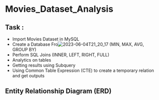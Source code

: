 # Movies_Dataset_Analysis

## Task : 

- Import Movies Dataset in MySQL 
- Create a Database Fro![2023-06-04T21_20_17](https://github.com/Siddarameshwaruh/SQL_Project-Movies_Dataset_Analysis/assets/127327782/b028188e-b8dd-4404-82a9-2793f79f4a78) (MIN, MAX, AVG, GROUP BY)
- Perform SQL Joins (INNER, LEFT, RIGHT, FULL)
- Analytics on tables
- Getting results using Subquery 
- Using Common Table Expression (CTE) to create a temporary relation and get outputs 

## Entity Relationship Diagram (ERD)




